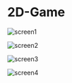 # 2D-Game

![screen1](https://user-images.githubusercontent.com/49656590/175354792-d9b3e069-8c75-4ec3-bc30-8764ab793b3b.png)

![screen2](https://user-images.githubusercontent.com/49656590/175354803-6270aefc-826f-42b2-a91c-b8b45c981766.png)

![screen3](https://user-images.githubusercontent.com/49656590/175354815-00afacad-0b1f-4bb8-b0db-04c8ae189889.png)

![screen4](https://user-images.githubusercontent.com/49656590/175354831-74b8de82-a6af-4973-8574-cb91a447833c.png)
